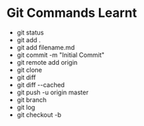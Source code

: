 # Git Commands Learnt

- git status
- git add .
- git add filename.md
- git commit -m "Initial Commit"
- git remote add origin 
- git clone 
- git diff
- git diff --cached
- git push -u origin master
- git branch
- git log 
- git checkout -b 